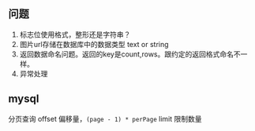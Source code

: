 ## 问题
1. 标志位使用格式，整形还是字符串？
2. 图片url存储在数据库中的数据类型  text or string
3. 返回数据命名问题。返回的key是count,rows。跟约定的返回格式命名不一样。
4. 异常处理

## mysql
分页查询
offset 偏移量，`(page - 1) * perPage`
limit 限制数量
